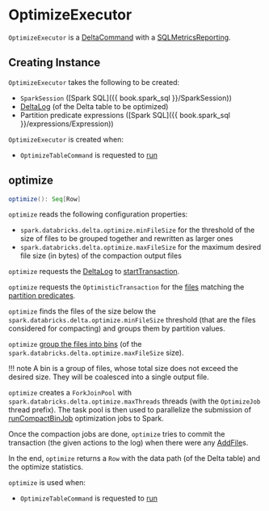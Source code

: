 # OptimizeExecutor

`OptimizeExecutor` is a [DeltaCommand](../DeltaCommand.md) with a [SQLMetricsReporting](../../SQLMetricsReporting.md).

## Creating Instance

`OptimizeExecutor` takes the following to be created:

* <span id="sparkSession"> `SparkSession` ([Spark SQL]({{ book.spark_sql }}/SparkSession))
* <span id="deltaLog"> [DeltaLog](../../DeltaLog.md) (of the Delta table to be optimized)
* <span id="partitionPredicate"> Partition predicate expressions ([Spark SQL]({{ book.spark_sql }}/expressions/Expression))

`OptimizeExecutor` is created when:

* `OptimizeTableCommand` is requested to [run](OptimizeTableCommand.md#run)

## <span id="optimize"> optimize

```scala
optimize(): Seq[Row]
```

`optimize` reads the following configuration properties:

* `spark.databricks.delta.optimize.minFileSize` for the threshold of the size of files to be grouped together and rewritten as larger ones
* `spark.databricks.delta.optimize.maxFileSize` for the maximum desired file size (in bytes) of the compaction output files

`optimize` requests the [DeltaLog](#deltaLog) to [startTransaction](../../DeltaLog.md#startTransaction).

`optimize` requests the `OptimisticTransaction` for the [files](../../OptimisticTransactionImpl.md#filterFiles) matching the [partition predicates](#partitionPredicate).

`optimize` finds the files of the size below the `spark.databricks.delta.optimize.minFileSize` threshold (that are the files considered for compacting) and groups them by partition values.

`optimize` [group the files into bins](#groupFilesIntoBins) (of the `spark.databricks.delta.optimize.maxFileSize` size).

!!! note
    A bin is a group of files, whose total size does not exceed the desired size. They will be coalesced into a single output file.

`optimize` creates a `ForkJoinPool` with `spark.databricks.delta.optimize.maxThreads` threads (with the `OptimizeJob` thread prefix). The task pool is then used to parallelize the submission of [runCompactBinJob](#runCompactBinJob) optimization jobs to Spark.

Once the compaction jobs are done, `optimize` tries to commit the transaction (the given actions to the log) when there were any [AddFile](../../AddFile.md)s.

In the end, `optimize` returns a `Row` with the data path (of the Delta table) and the optimize statistics.

`optimize` is used when:

* `OptimizeTableCommand` is requested to [run](OptimizeTableCommand.md#run)
